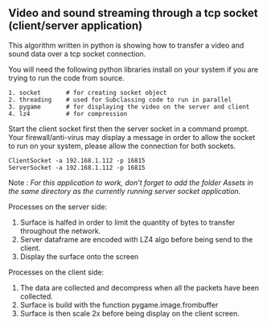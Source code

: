 ## Video and sound streaming through a tcp socket (client/server application)

This algorithm written in python is showing how to transfer a video and sound data over a tcp socket connection.

You will need the following python libraries install on your system if you are trying to run the code from source.
```
1. socket       # for creating socket object
2. threading    # used for Subclassing code to run in parallel
3. pygame       # for displaying the video on the server and client  
4. lz4          # for compression
```

Start the client socket first then the server socket in a command prompt. 
Your firewall/anti-virus may display a message in order to allow the socket to run on your system, 
please allow the connection for both sockets.
```
ClientSocket -a 192.168.1.112 -p 16815
ServerSocket -a 192.168.1.112 -p 16815 
```
Note : _For this application to work, don't forget to add the folder Assets in the same 
directory as the currently running server socket application._

Processes on the server side:

1. Surface is halfed in order to limit the quantity of bytes to transfer throughout the network.
2. Server dataframe are encoded with LZ4 algo before being send to the client.
3. Display the surface onto the screen

Processes on the client side: 

1. The data are collected and decompress when all the packets have been collected. 
2. Surface is build with the function pygame.image.frombuffer 
3. Surface is then scale 2x before being display on the client screen.
